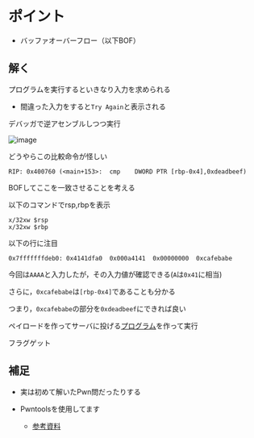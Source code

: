 # ポイント

- バッファオーバーフロー（以下BOF）

## 解く

プログラムを実行するといきなり入力を求められる

- 間違った入力をすると`Try Again`と表示される

デバッガで逆アセンブルしつつ実行

![image](https://user-images.githubusercontent.com/50363796/63631108-aab8b280-c65d-11e9-9de6-03d1556c2fa0.PNG)

どうやらこの比較命令が怪しい

```
RIP: 0x400760 (<main+153>:	cmp    DWORD PTR [rbp-0x4],0xdeadbeef)
```

BOFしてここを一致させることを考える

以下のコマンドでrsp,rbpを表示

```
x/32xw $rsp
x/32xw $rbp
```
以下の行に注目

```
0x7fffffffdeb0:	0x4141dfa0	0x000a4141	0x00000000	0xcafebabe
```

今回は`AAAA`と入力したが，その入力値が確認できる(`A`は`0x41`に相当)

さらに，`0xcafebabe`は`[rbp-0x4]`であることも分かる

つまり，`0xcafebabe`の部分を`0xdeadbeef`にできれば良い

ペイロードを作ってサーバに投げる[プログラム](solve.py)を作って実行

フラグゲット

## 補足

- 実は初めて解いたPwn問だったりする

- Pwntoolsを使用してます
  
  - [参考資料](https://hiziriai.hatenablog.com/entry/2017/09/18/124628)
